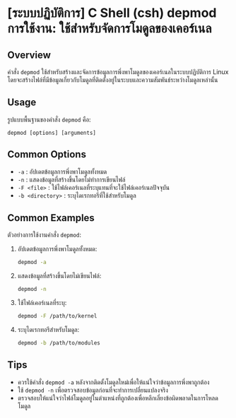 # [ระบบปฏิบัติการ] C Shell (csh) depmod การใช้งาน: ใช้สำหรับจัดการโมดูลของเคอร์เนล

## Overview
คำสั่ง `depmod` ใช้สำหรับสร้างและจัดการข้อมูลการพึ่งพาโมดูลของเคอร์เนลในระบบปฏิบัติการ Linux โดยจะสร้างไฟล์ที่มีข้อมูลเกี่ยวกับโมดูลที่ติดตั้งอยู่ในระบบและความสัมพันธ์ระหว่างโมดูลเหล่านั้น

## Usage
รูปแบบพื้นฐานของคำสั่ง `depmod` คือ:

```
depmod [options] [arguments]
```

## Common Options
- `-a` : อัปเดตข้อมูลการพึ่งพาโมดูลทั้งหมด
- `-n` : แสดงข้อมูลที่สร้างขึ้นโดยไม่ทำการเขียนไฟล์
- `-F <file>` : ใช้ไฟล์เคอร์เนลที่ระบุแทนที่จะใช้ไฟล์เคอร์เนลปัจจุบัน
- `-b <directory>` : ระบุไดเรกทอรีที่ใช้สำหรับโมดูล

## Common Examples
ตัวอย่างการใช้งานคำสั่ง `depmod`:

1. อัปเดตข้อมูลการพึ่งพาโมดูลทั้งหมด:
   ```bash
   depmod -a
   ```

2. แสดงข้อมูลที่สร้างขึ้นโดยไม่เขียนไฟล์:
   ```bash
   depmod -n
   ```

3. ใช้ไฟล์เคอร์เนลที่ระบุ:
   ```bash
   depmod -F /path/to/kernel
   ```

4. ระบุไดเรกทอรีสำหรับโมดูล:
   ```bash
   depmod -b /path/to/modules
   ```

## Tips
- ควรใช้คำสั่ง `depmod -a` หลังจากติดตั้งโมดูลใหม่เพื่อให้แน่ใจว่าข้อมูลการพึ่งพาถูกต้อง
- ใช้ `depmod -n` เพื่อตรวจสอบข้อมูลก่อนที่จะทำการเปลี่ยนแปลงจริง
- ตรวจสอบให้แน่ใจว่าไฟล์โมดูลอยู่ในตำแหน่งที่ถูกต้องเพื่อหลีกเลี่ยงข้อผิดพลาดในการโหลดโมดูล